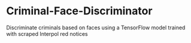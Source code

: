 # Criminal-Face-Discriminator
Discriminate criminals based on faces using a TensorFlow model trained with scraped Interpol red notices
